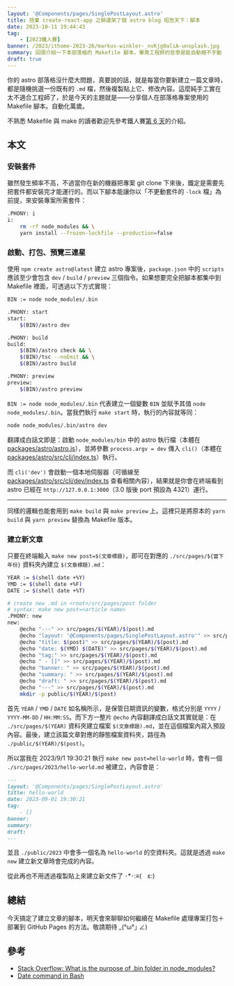 ```yaml
---
layout: '@Components/pages/SinglePostLayout.astro'
title: 捨棄 create-react-app 之餘還架了個 astro blog 昭告天下：腳本
date: 2023-10-11 19:44:43
tag:
	- [2023鐵人賽]
banner: /2023/ithome-2023-26/markus-winkler-_nvKjg0aliA-unsplash.jpg
summary: 回頭介紹一下本部落格的 Makefile 腳本，畢竟工程師的哲學是能自動絕不手動
draft: true
---
```


你的 astro 部落格沒什麼大問題，真要說的話，就是每當你要新建立一篇文章時，都是隨機挑選一份既有的 `.md` 檔，然後複製貼上它、修改內容。這麼純手工實在太不適合工程師了，於是今天的主題就是——分享個人在部落格專案使用的 Makefile 腳本。自動化萬歲。

不熟悉 Makefile 與 make 的讀者歡迎先參考鐵人賽[第 6 天](/2023/ithome-2023-6#透過-makefile-設定腳本)的介紹。

## 本文

### 安裝套件

雖然發生頻率不高，不過當你在新的機器把專案 git clone 下來後，鐵定是需要先把套件都安裝完才能運行的。而以下腳本能讓你以「不更動套件的 `-lock` 檔」為前提，來安裝專案所需套件：

```bash
.PHONY: i
i:
	rm -rf node_modules && \
	yarn install --frozen-lockfile --production=false
```

### 啟動、打包、預覽三連星

使用 `npm create astro@latest` 建立 astro 專案後，`package.json` 中的 `scripts` 應該至少會包含 `dev` / `build` / `preview` 三個指令。如果想要完全把腳本都集中到 Makefile 裡面，可透過以下方式實現：

```bash
BIN := node node_modules/.bin

.PHONY: start
start:
	$(BIN)/astro dev

.PHONY: build
build:
	$(BIN)/astro check && \
	$(BIN)/tsc --noEmit && \
	$(BIN)/astro build

.PHONY: preview
preview:
	$(BIN)/astro preview
```

`BIN := node node_modules/.bin` 代表建立一個變數 `BIN` 並賦予其值 `node node_modules/.bin`。當我們執行 `make start` 時，執行的內容就等同：

```bash
node node_modules/.bin/astro dev
```

翻譯成白話文即是：啟動 `node_modules/bin` 中的 astro 執行檔（本體在 [packages/astro/astro.js](https://github.com/withastro/astro/blob/2e8726feec2e0d6ba8bd4db941009986e8e34141/packages/astro/astro.js)），並將參數 `process.argv = dev` 傳入 `cli()`（本體在 [packages/astro/src/cli/index.ts](https://github.com/withastro/astro/blob/2e8726feec2e0d6ba8bd4db941009986e8e34141/packages/astro/src/cli/index.ts)）執行。

而 `cli('dev')` 會啟動一個本地伺服器（可循線至 [packages/astro/src/cli/dev/index.ts](https://github.com/withastro/astro/blob/2e8726feec2e0d6ba8bd4db941009986e8e34141/packages/astro/src/cli/dev/index.ts) 查看相關內容），結果就是你會在終端看到 astro 已經在 `http://127.0.0.1:3000`（3.0 版後 port 預設為 4321）運行。

---

同樣的邏輯也能套用到 `make build` 與 `make preview` 上。這裡只是將原本的 `yarn build` 與 `yarn preview` 替換為 Makefile 版本。

### 建立新文章

只要在終端輸入 `make new post=$(文章標題)`，即可在對應的 `./src/pages/${當下年份}` 資料夾內建立 `$(文章標題).md`：

```bash
YEAR := $(shell date +%Y)
YMD := $(shell date +%F)
DATE := $(shell date +%T)

# create new .md in <root>/src/pages/post folder
# syntax: make new post=<article name>
.PHONY: new
new:
	@echo "---" >> src/pages/$(YEAR)/$(post).md
	@echo "layout: '@Components/pages/SinglePostLayout.astro'" >> src/pages/$(YEAR)/$(post).md
	@echo "title: $(post)" >> src/pages/$(YEAR)/$(post).md
	@echo "date: $(YMD) $(DATE)" >> src/pages/$(YEAR)/$(post).md
	@echo "tag:" >> src/pages/$(YEAR)/$(post).md
	@echo "	- []" >> src/pages/$(YEAR)/$(post).md
	@echo "banner: " >> src/pages/$(YEAR)/$(post).md
	@echo "summary: " >> src/pages/$(YEAR)/$(post).md
	@echo "draft: " >> src/pages/$(YEAR)/$(post).md
	@echo "---" >> src/pages/$(YEAR)/$(post).md
	mkdir -p public/$(YEAR)/$(post)
```

首先 `YEAR` / `YMD` / `DATE` 如名稱所示，是保管日期資訊的變數，格式分別是 `YYYY` / `YYYY-MM-DD` / `HH:MM:SS`。而下方一整片 `@echo` 內容翻譯成白話文其實就是：在 `./src/pages/$(YEAR)` 資料夾建立檔案 `$(文章標題).md`，並在這個檔案內寫入預設內容。最後，建立該篇文章對應的靜態檔案資料夾，路徑為 `./public/$(YEAR)/$(post)`。

所以當我在 2023/9/1 19:30:21 執行 `make new post=hello-world` 時，會有一個 `./src/pages/2023/hello-world.md` 被建立，內容會是：

```markdown
---
layout: '@Components/pages/SinglePostLayout.astro'
title: hello-world
date: 2023-09-01 19:30:21
tag:
	- []
banner:
summary:
draft:
---
```

並且 `./public/2023` 中會多一個名為 `hello-world` 的空資料夾。這就是透過 `make new` 建立新文章時會完成的內容。

從此再也不用透過複製貼上來建立新文件了 ･*･:≡(　ε:)

## 總結

今天搞定了建立文章的腳本，明天會來聊聊如何繼續在 Makefile 處理專案打包＋部署到 GitHub Pages 的方法。敬請期待 _(°ω°｣ ∠)

## 參考

- [Stack Overflow: What is the purpose of .bin folder in node_modules?](https://stackoverflow.com/questions/25306168/what-is-the-purpose-of-bin-folder-in-node-modules)
- [Date command in Bash](https://linuxhint.com/date-command-bash/)
